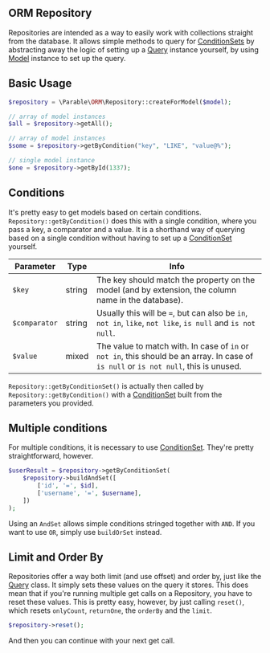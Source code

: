 ## ORM Repository

Repositories are intended as a way to easily work with collections straight from the database. It allows simple methods
to query for [ConditionSets](conditionsets) by abstracting away the logic of setting up a [Query](query) instance
yourself, by using [Model](model) instance to set up the query.

## Basic Usage

```php
$repository = \Parable\ORM\Repository::createForModel($model);

// array of model instances
$all = $repository->getAll();

// array of model instances
$some = $repository->getByCondition("key", "LIKE", "value@%");

// single model instance
$one = $repository->getById(1337);
```

## Conditions

It's pretty easy to get models based on certain conditions. `Repository::getByCondition()` does this with a single 
condition, where you pass a key, a comparator and a value. It is a shorthand way of querying based on a single 
condition without having to set up a [ConditionSet](conditionsets) yourself.

Parameter|Type|Info
---------|----|------
`$key`|string|The key should match the property on the model (and by extension, the column name in the database).
`$comparator`|string|Usually this will be `=`, but can also be `in`, `not in`, `like`, `not like`, `is null` and `is not null`.
`$value`|mixed|The value to match with. In case of `in` or `not in`, this should be an array. In case of `is null` or `is not null`, this is unused.

`Repository::getByConditionSet()` is actually then called by `Repository::getByCondition()` with a [ConditionSet](conditionsets)
built from the parameters you provided.

## Multiple conditions

For multiple conditions, it is necessary to use [ConditionSet](conditionsets). They're pretty straightforward,
however.

```php
$userResult = $repository->getByConditionSet(
    $repository->buildAndSet([
        ['id', '=', $id],
        ['username', '=', $username],
    ])
);
```

Using an `AndSet` allows simple conditions stringed together with `AND`. If you want to use `OR`, simply use 
`buildOrSet` instead.

## Limit and Order By

Repositories offer a way both limit (and use offset) and order by, just like the [Query](query) class. It simply sets 
these values on the query it stores. This does mean that if you're running multiple get calls on a Repository, you have 
to reset these values. This is pretty easy, however, by just calling `reset()`, which resets `onlyCount`, `returnOne`, 
the `orderBy` and the `limit`.

```php
$repository->reset();
```

And then you can continue with your next get call.